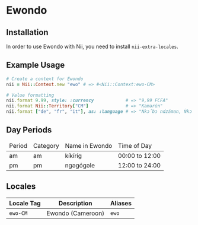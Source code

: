 <!-- This file has been generated. Source: languages/_template.md.erb -->

# Ewondo

## Installation

In order to use Ewondo with Nii, you need to install `nii-extra-locales`.

## Example Usage

``` ruby
# Create a context for Ewondo
nii = Nii::Context.new "ewo" # => #<Nii::Context:ewo-CM>

# Value formatting
nii.format 9.99, style: :currency            # => "9,99 FCFA"
nii.format Nii::Territory["CM"]              # => "Kamərún"
nii.format ["de", "fr", "it"], as: :language # => "Ǹkɔ́bɔ ndzáman, Ǹkɔ́bɔ fulɛnsí, Ǹkɔ́bɔ etáliɛn"
```

## Day Periods


<table>
  <thead>
    <tr>
      <td>Period</td>
      <td>Category</td>
      <td>Name in Ewondo</td>
      <td>Time of Day</td>
    </tr>
  </thead>
  <tbody>
    <tr>
      <td>am</td>
      <td>am</td>
      <td>kíkíríg</td>
      <td>00:00 to 12:00</td>
    </tr>
    <tr>
      <td>pm</td>
      <td>pm</td>
      <td>ngəgógəle</td>
      <td>12:00 to 24:00</td>
    </tr>
  </tbody>
</table>



## Locales

<table>
  <thead>
    <tr>
      <th>Locale Tag</th>
      <th>Description</th>
      <th>Aliases</th>
    </tr>
  </thead>
  <tbody>
    <tr>
      <td><code>ewo-CM</code></td>
      <td>Ewondo (Cameroon)</td>
      <td><code>ewo</code></td>
    </tr>
  </tbody>
</table>

